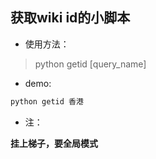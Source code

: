 ## 获取wiki id的小脚本

* 使用方法：
> python getid [query_name]

* demo:
```python
python getid 香港
```

* 注：

**挂上梯子，要全局模式**